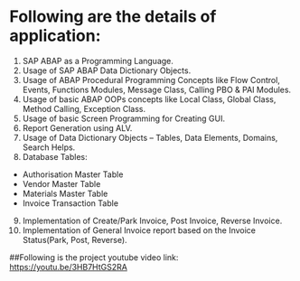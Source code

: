 # Following are the details of application:
1. SAP ABAP as a Programming Language.
2. Usage of SAP ABAP Data Dictionary Objects.
3. Usage of ABAP Procedural Programming Concepts like Flow Control, Events, Functions Modules, Message Class, Calling PBO & PAI Modules.
4. Usage of basic ABAP OOPs concepts like Local Class, Global Class, Method Calling, Exception Class.
5. Usage of basic Screen Programming for Creating GUI.
6. Report Generation using ALV.
7. Usage of Data Dictionary Objects – Tables, Data Elements, Domains, Search Helps.
8. Database Tables:
  * Authorisation Master Table
  * Vendor Master Table
  * Materials Master Table
  * Invoice Transaction Table
9. Implementation of Create/Park Invoice, Post Invoice, Reverse Invoice.
10. Implementation of General Invoice report based on the Invoice Status(Park, Post, Reverse).

##Following is the project youtube video link: 
https://youtu.be/3HB7HtGS2RA
